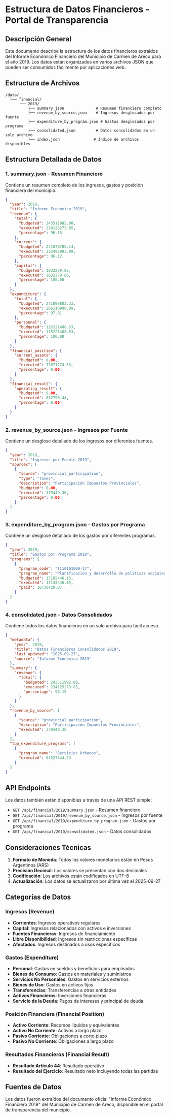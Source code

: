 # Estructura de Datos Financieros - Portal de Transparencia

## Descripción General

Este documento describe la estructura de los datos financieros extraídos del Informe Económico Financiero del Municipio de Carmen de Areco para el año 2019. Los datos están organizados en varios archivos JSON que pueden ser consumidos fácilmente por aplicaciones web.

## Estructura de Archivos

```
/data/
  └── financial/
      └── 2019/
          ├── summary.json              # Resumen financiero completo
          ├── revenue_by_source.json    # Ingresos desglosados por fuente
          ├── expenditure_by_program.json # Gastos desglosados por programa
          ├── consolidated.json         # Datos consolidados en un solo archivo
          └── index.json               # Índice de archivos disponibles
```

## Estructura Detallada de Datos

### 1. summary.json - Resumen Financiero

Contiene un resumen completo de los ingresos, gastos y posición financiera del municipio.

```json
{
  "year": 2019,
  "title": "Informe Económico 2019",
  "revenue": {
    "total": {
      "budgeted": 243511982.00,
      "executed": 234125273.85,
      "percentage": 96.15
    },
    "current": {
      "budgeted": 241879702.14,
      "executed": 232492993.99,
      "percentage": 96.12
    },
    "capital": {
      "budgeted": 1632279.86,
      "executed": 1632279.86,
      "percentage": 100.00
    }
  },
  "expenditure": {
    "total": {
      "budgeted": 271899802.33,
      "executed": 266210998.09,
      "percentage": 97.91
    },
    "personnel": {
      "budgeted": 115221488.53,
      "executed": 115221488.53,
      "percentage": 100.00
    }
  },
  "financial_position": {
    "current_assets": {
      "budgeted": 0.00,
      "executed": 72871274.53,
      "percentage": 0.00
    }
  },
  "financial_result": {
    "operating_result": {
      "budgeted": 0.00,
      "executed": 832790.44,
      "percentage": 0.00
    }
  }
}
```

### 2. revenue_by_source.json - Ingresos por Fuente

Contiene un desglose detallado de los ingresos por diferentes fuentes.

```json
{
  "year": 2019,
  "title": "Ingresos por Fuente 2019",
  "sources": [
    {
      "source": "provincial_participation",
      "type": "taxes",
      "description": "Participación Impuestos Provinciales",
      "budgeted": 0.00,
      "executed": 379449.30,
      "percentage": 0.00
    }
  ]
}
```

### 3. expenditure_by_program.json - Gastos por Programa

Contiene un desglose detallado de los gastos por diferentes programas.

```json
{
  "year": 2019,
  "title": "Gastos por Programa 2019",
  "programs": [
    {
      "program_code": "1110101000-17",
      "program_name": "Planificacion y desarrollo de politicas sociales, salu",
      "budgeted": 17185446.15,
      "executed": 17143446.15,
      "paid": 16736420.07
    }
  ]
}
```

### 4. consolidated.json - Datos Consolidados

Contiene todos los datos financieros en un solo archivo para fácil acceso.

```json
{
  "metadata": {
    "year": 2019,
    "title": "Datos Financieros Consolidados 2019",
    "last_updated": "2025-09-27",
    "source": "Informe Económico 2019"
  },
  "summary": {
    "revenue": {
      "total": {
        "budgeted": 243511982.00,
        "executed": 234125273.85,
        "percentage": 96.15
      }
    }
  },
  "revenue_by_source": [
    {
      "source": "provincial_participation",
      "description": "Participación Impuestos Provinciales",
      "executed": 379449.30
    }
  ],
  "top_expenditure_programs": [
    {
      "program_name": "Servicios Urbanos",
      "executed": 61327344.23
    }
  ]
}
```

## API Endpoints

Los datos también están disponibles a través de una API REST simple:

- `GET /api/financial/2019/summary.json` - Resumen financiero
- `GET /api/financial/2019/revenue_by_source.json` - Ingresos por fuente
- `GET /api/financial/2019/expenditure_by_program.json` - Gastos por programa
- `GET /api/financial/2019/consolidated.json` - Datos consolidados

## Consideraciones Técnicas

1. **Formato de Moneda**: Todos los valores monetarios están en Pesos Argentinos (ARS)
2. **Precisión Decimal**: Los valores se presentan con dos decimales
3. **Codificación**: Los archivos están codificados en UTF-8
4. **Actualización**: Los datos se actualizaron por última vez el 2025-09-27

## Categorías de Datos

### Ingresos (Revenue)
- **Corrientes**: Ingresos operativos regulares
- **Capital**: Ingresos relacionados con activos e inversiones
- **Fuentes Financieras**: Ingresos de financiamiento
- **Libre Disponibilidad**: Ingresos sin restricciones específicas
- **Afectados**: Ingresos destinados a usos específicos

### Gastos (Expenditure)
- **Personal**: Gastos en sueldos y beneficios para empleados
- **Bienes de Consumo**: Gastos en materiales y suministros
- **Servicios No Personales**: Gastos en servicios externos
- **Bienes de Uso**: Gastos en activos fijos
- **Transferencias**: Transferencias a otras entidades
- **Activos Financieros**: Inversiones financieras
- **Servicio de la Deuda**: Pagos de intereses y principal de deuda

### Posición Financiera (Financial Position)
- **Activo Corriente**: Recursos líquidos y equivalentes
- **Activo No Corriente**: Activos a largo plazo
- **Pasivo Corriente**: Obligaciones a corto plazo
- **Pasivo No Corriente**: Obligaciones a largo plazo

### Resultados Financieros (Financial Result)
- **Resultado Artículo 44**: Resultado operativo
- **Resultado del Ejercicio**: Resultado neto incluyendo todas las partidas

## Fuentes de Datos

Los datos fueron extraídos del documento oficial "Informe Económico Financiero 2019" del Municipio de Carmen de Areco, disponible en el portal de transparencia del municipio.